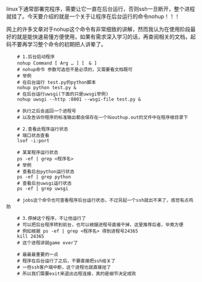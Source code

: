 linux下通常部署完程序，需要让它一直在后台运行，否则ssh一旦断开，整个进程就挂了。今天要介绍的就是一个关于让程序在后台运行的命令nohup！！！

网上的许多文章对于nohup这个命令有非常细致的讲解，然而我认为在使用阶段最好的就是能快速易懂方便使用，如果有需求深入学习的话，再查阅相关的文档，起码不要再学习整个命令的初期把人讲晕了。

```
    # 1.后台启动程序
    nohup Command [ Arg … ] [　& ]
    # nohup命令 参数可选但不是必须的，又需要看文档既可
    # 举例
    # 在后台运行 test.py的python脚本
    nohup python test.py &
    # 在后台运行uwsgi(下面的只是uwsgi举例)
    nohup uwsgi --http :8001 --wsgi-file test.py &
    
    # 执行之后会返回一个进程号
    # 以及告诉你程序的标准输出都会保存在一个叫outhup.out的文件中在程序根目录下

    # 2.查看此程序运行状态
    # 端口状态查看
    lsof -i:port

    # 某某程序运行状态
    ps -ef | grep <程序名>
    # 举例 
    # 查看后台python运行状态 
    ps -ef | grep python
    # 查看后台uwsgi运行状态
    ps -ef | grep uwsgi

    # jobs这个命令也可查看程序后台运行状态，不过另起一个ssh就出不来了，感觉有点鸡肋

    # 3.停掉这个程序，不让他运行了
    # 可以把后台程序转到前台，也可以根据进程号直接干掉，这里推荐后者，毕竟方便
    # 例如根据 ps -ef | grep <程序名> 得到进程号24365
    kill 24365
    # 这个进程讲就game over了

    # 最最最重要的一点
    # 程序在后台运行了之后，不要直接把ssh给关了
    # 一但ssh客户端中断，这个进程也就直接挂了
    # 所以我们需要exit来退出远程连接，真的是细节决定成败
```